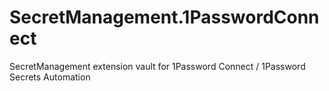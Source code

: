 # SecretManagement.1PasswordConnect
SecretManagement extension vault for 1Password Connect / 1Password Secrets Automation
